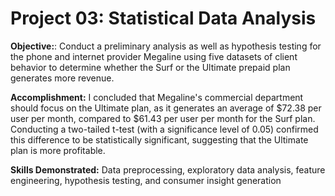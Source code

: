 # Project 03: Statistical Data Analysis
 
**Objective:**: Conduct a preliminary analysis as well as hypothesis testing for the phone and internet provider Megaline using five datasets of client behavior to determine whether the Surf or the Ultimate prepaid plan generates more revenue.

**Accomplishment:** I concluded that Megaline's commercial department should focus on the Ultimate plan, as it generates an average of $72.38 per user per month, compared to $61.43 per user per month for the Surf plan. Conducting a two-tailed t-test (with a significance level of 0.05) confirmed this difference to be statistically significant, suggesting that the Ultimate plan is more profitable.

**Skills Demonstrated:** Data preprocessing, exploratory data analysis, feature engineering, hypothesis testing, and consumer insight generation
